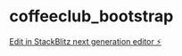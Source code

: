 # coffeeclub_bootstrap

[Edit in StackBlitz next generation editor ⚡️](https://stackblitz.com/~/github.com/Pamanix/coffeeclub_bootstrap)
